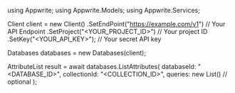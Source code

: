 using Appwrite;
using Appwrite.Models;
using Appwrite.Services;

Client client = new Client()
    .SetEndPoint("https://example.com/v1") // Your API Endpoint
    .SetProject("<YOUR_PROJECT_ID>") // Your project ID
    .SetKey("<YOUR_API_KEY>"); // Your secret API key

Databases databases = new Databases(client);

AttributeList result = await databases.ListAttributes(
    databaseId: "<DATABASE_ID>",
    collectionId: "<COLLECTION_ID>",
    queries: new List<string>() // optional
);